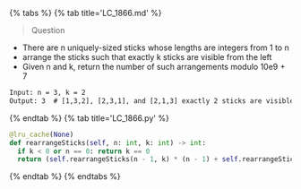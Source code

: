 {% tabs %}
{% tab title='LC_1866.md' %}

> Question

* There are n uniquely-sized sticks whose lengths are integers from 1 to n
* arrange the sticks such that exactly k sticks are visible from the left
* Given n and k, return the number of such arrangements modulo 10e9 + 7

```txt
Input: n = 3, k = 2
Output: 3  # [1,3,2], [2,3,1], and [2,1,3] exactly 2 sticks are visible
```

{% endtab %}
{% tab title='LC_1866.py' %}

```py
@lru_cache(None)
def rearrangeSticks(self, n: int, k: int) -> int:
  if k < 0 or n == 0: return k == 0
  return (self.rearrangeSticks(n - 1, k) * (n - 1) + self.rearrangeSticks(n - 1, k - 1)) % int(1e9 + 7)
```

{% endtab %}
{% endtabs %}
